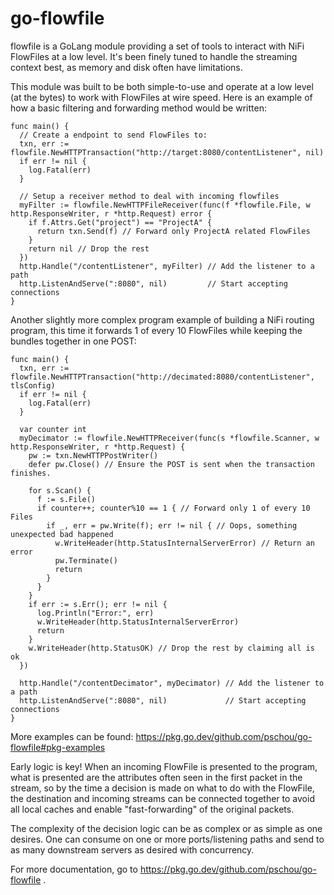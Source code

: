 # go-flowfile

flowfile is a GoLang module providing a set of tools to interact with NiFi
FlowFiles at a low level.  It's been finely tuned to handle the streaming
context best, as memory and disk often have limitations.

This module was built to be both simple-to-use and operate at a low level (at
the bytes) to work with FlowFiles at wire speed.  Here is an example of how a basic
filtering and forwarding method would be written:

```golang
func main() {
  // Create a endpoint to send FlowFiles to:
  txn, err := flowfile.NewHTTPTransaction("http://target:8080/contentListener", nil)
  if err != nil {
    log.Fatal(err)
  }

  // Setup a receiver method to deal with incoming flowfiles
  myFilter := flowfile.NewHTTPFileReceiver(func(f *flowfile.File, w http.ResponseWriter, r *http.Request) error {
    if f.Attrs.Get("project") == "ProjectA" {
      return txn.Send(f) // Forward only ProjectA related FlowFiles
    }
    return nil // Drop the rest
  })
  http.Handle("/contentListener", myFilter) // Add the listener to a path
  http.ListenAndServe(":8080", nil)         // Start accepting connections
}
```

Another slightly more complex program example of building a NiFi routing
program, this time it forwards 1 of every 10 FlowFiles while keeping the
bundles together in one POST:

```golang
func main() {
  txn, err := flowfile.NewHTTPTransaction("http://decimated:8080/contentListener", tlsConfig)
  if err != nil {
    log.Fatal(err)
  }

  var counter int
  myDecimator := flowfile.NewHTTPReceiver(func(s *flowfile.Scanner, w http.ResponseWriter, r *http.Request) {
    pw := txn.NewHTTPPostWriter()
    defer pw.Close() // Ensure the POST is sent when the transaction finishes.

    for s.Scan() {
      f := s.File()
      if counter++; counter%10 == 1 { // Forward only 1 of every 10 Files
        if _, err = pw.Write(f); err != nil { // Oops, something unexpected bad happened
          w.WriteHeader(http.StatusInternalServerError) // Return an error
          pw.Terminate()
          return
        }
      }
    }
    if err := s.Err(); err != nil {
      log.Println("Error:", err)
      w.WriteHeader(http.StatusInternalServerError)
      return
    }
    w.WriteHeader(http.StatusOK) // Drop the rest by claiming all is ok
  })

  http.Handle("/contentDecimator", myDecimator) // Add the listener to a path
  http.ListenAndServe(":8080", nil)             // Start accepting connections
}
```

More examples can be found: https://pkg.go.dev/github.com/pschou/go-flowfile#pkg-examples

Early logic is key!  When an incoming FlowFile is presented to the program,
what is presented are the attributes often seen in the first packet in the
stream, so by the time a decision is made on what to do with the FlowFile,
the destination and incoming streams can be connected together to avoid all
local caches and enable "fast-forwarding" of the original packets.

The complexity of the decision logic can be as complex or as simple as one
desires.  One can consume on one or more ports/listening paths and send to as
many downstream servers as desired with concurrency.

For more documentation, go to https://pkg.go.dev/github.com/pschou/go-flowfile .
